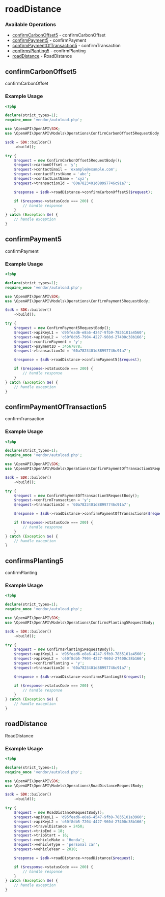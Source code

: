 # roadDistance

### Available Operations

* [confirmCarbonOffset5](#confirmcarbonoffset5) - confirmCarbonOffset
* [confirmPayment5](#confirmpayment5) - confirmPayment
* [confirmPaymentOfTransaction5](#confirmpaymentoftransaction5) - confirmTransaction
* [confirmsPlanting5](#confirmsplanting5) - confirmPlanting
* [roadDistance](#roaddistance) - RoadDistance

## confirmCarbonOffset5

confirmCarbonOffset

### Example Usage

```php
<?php

declare(strict_types=1);
require_once 'vendor/autoload.php';

use \OpenAPI\OpenAPI\SDK;
use \OpenAPI\OpenAPI\Models\Operations\ConfirmCarbonOffset5RequestBody;

$sdk = SDK::builder()
    ->build();

try {
    $request = new ConfirmCarbonOffset5RequestBody();
    $request->carbonOffset = 'y';
    $request->contactEmail = 'example@example.com';
    $request->contactFirstName = 'abc';
    $request->contactLastName = 'xyz';
    $request->transactionId = '60a7823401d88997746c91a7';

    $response = $sdk->roadDistance->confirmCarbonOffset5($request);

    if ($response->statusCode === 200) {
        // handle response
    }
} catch (Exception $e) {
    // handle exception
}
```

## confirmPayment5

confirmPayment

### Example Usage

```php
<?php

declare(strict_types=1);
require_once 'vendor/autoload.php';

use \OpenAPI\OpenAPI\SDK;
use \OpenAPI\OpenAPI\Models\Operations\ConfirmPayment5RequestBody;

$sdk = SDK::builder()
    ->build();

try {
    $request = new ConfirmPayment5RequestBody();
    $request->apiKeyL1 = 'd95fead6-e8a6-4247-9fb9-7835101a4560';
    $request->apiKeyL2 = 'c60f8db5-7904-4227-960d-27400c38b166';
    $request->confirmPayment = 'y';
    $request->paymentID = 34567878;
    $request->transactionId = '60a7823401d88997746c91a7';

    $response = $sdk->roadDistance->confirmPayment5($request);

    if ($response->statusCode === 200) {
        // handle response
    }
} catch (Exception $e) {
    // handle exception
}
```

## confirmPaymentOfTransaction5

confirmTransaction

### Example Usage

```php
<?php

declare(strict_types=1);
require_once 'vendor/autoload.php';

use \OpenAPI\OpenAPI\SDK;
use \OpenAPI\OpenAPI\Models\Operations\ConfirmPaymentOfTransaction5RequestBody;

$sdk = SDK::builder()
    ->build();

try {
    $request = new ConfirmPaymentOfTransaction5RequestBody();
    $request->confirmTransaction = 'y';
    $request->transactionId = '60a7823401d88997746c91a7';

    $response = $sdk->roadDistance->confirmPaymentOfTransaction5($request);

    if ($response->statusCode === 200) {
        // handle response
    }
} catch (Exception $e) {
    // handle exception
}
```

## confirmsPlanting5

confirmPlanting

### Example Usage

```php
<?php

declare(strict_types=1);
require_once 'vendor/autoload.php';

use \OpenAPI\OpenAPI\SDK;
use \OpenAPI\OpenAPI\Models\Operations\ConfirmsPlanting5RequestBody;

$sdk = SDK::builder()
    ->build();

try {
    $request = new ConfirmsPlanting5RequestBody();
    $request->apiKeyL1 = 'd95fead6-e8a6-4247-9fb9-7835101a4560';
    $request->apiKeyL2 = 'c60f8db5-7904-4227-960d-27400c38b166';
    $request->confirmPlanting = 'y';
    $request->transactionId = '60a7823401d88997746c91a7';

    $response = $sdk->roadDistance->confirmsPlanting5($request);

    if ($response->statusCode === 200) {
        // handle response
    }
} catch (Exception $e) {
    // handle exception
}
```

## roadDistance

RoadDistance

### Example Usage

```php
<?php

declare(strict_types=1);
require_once 'vendor/autoload.php';

use \OpenAPI\OpenAPI\SDK;
use \OpenAPI\OpenAPI\Models\Operations\RoadDistanceRequestBody;

$sdk = SDK::builder()
    ->build();

try {
    $request = new RoadDistanceRequestBody();
    $request->apiKeyL1 = 'd95fead6-e8a6-4547-9fb9-7835101a3960';
    $request->apiKeyL2 = 'c60f8db5-7204-4427-960d-27400c38b166';
    $request->travelDistance = 2450;
    $request->tripEnd = 18;
    $request->tripStart = 16;
    $request->vehicleMake = 'Honda';
    $request->vehicleType = 'personal car';
    $request->vehicleYear = 2010;

    $response = $sdk->roadDistance->roadDistance($request);

    if ($response->statusCode === 200) {
        // handle response
    }
} catch (Exception $e) {
    // handle exception
}
```
